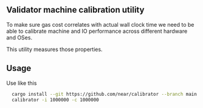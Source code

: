 
## Validator machine calibration utility

To make sure gas cost correlates with actual wall clock time we need to be able to calibrate machine and IO performance
across different hardware and OSes.

This utility measures those properties.

## Usage

Use like this

```bash
  cargo install --git https://github.com/near/calibrator --branch main
  calibrator -i 1000000 -c 1000000
```
